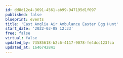```yaml
---
id: dd8d12c4-3691-4561-ab99-947195d1f097
published: false
blueprint: events
title: 'East Anglia Air Ambulance Easter Egg Hunt'
start_date: '2022-03-08 12:33'
free: false
virtual: false
updated_by: 73585618-b2c6-4117-9078-fe4dcc123fca
updated_at: 1646742841
---
```

